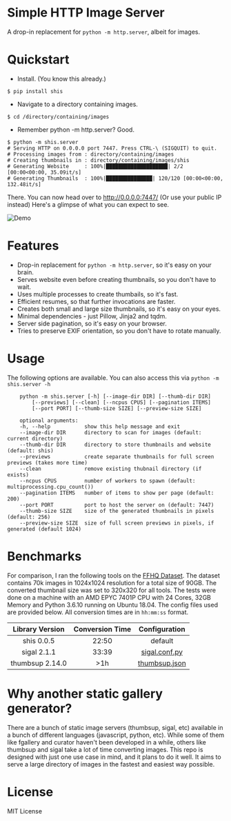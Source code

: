 # Simple HTTP Image Server
A drop-in replacement for `python -m http.server`, albeit for images.

# Quickstart
* Install. (You know this already.)
```
$ pip install shis
```
* Navigate to a directory containing images.
```
$ cd /directory/containing/images
```
* Remember python -m http.server? Good.
```
$ python -m shis.server
# Serving HTTP on 0.0.0.0 port 7447. Press CTRL-\ (SIGQUIT) to quit.
# Processing images from : directory/containing/images
# Creating thumbnails in : directory/containing/images/shis
# Generating Website     : 100%|████████████████████| 2/2 [00:00<00:00, 35.09it/s]
# Generating Thumbnails  : 100%|███████████████| 120/120 [00:00<00:00, 132.48it/s]
```
There. You can now head over to http://0.0.0.0:7447/ (Or use your public IP instead)
Here's a glimpse of what you can expect to see.

![Demo](https://github.com/nikhilweee/shis/blob/main/static/demo.png)

# Features
* Drop-in replacement for `python -m http.server`, so it's easy on your brain.
* Serves website even before creating thumbnails, so you don't have to wait.
* Uses multiple processes to create thumbails, so it's fast.
* Efficient resumes, so that further invocations are faster.
* Creates both small and large size thumbnails, so it's easy on your eyes.
* Minimal dependencies - just Pillow, Jinja2 and tqdm.
* Server side pagination, so it's easy on your browser.
* Tries to preserve EXIF orientation, so you don't have to rotate manually.

# Usage
The following options are available. You can also access this via `python -m shis.server -h`
```
    python -m shis.server [-h] [--image-dir DIR] [--thumb-dir DIR] 
        [--previews] [--clean] [--ncpus CPUS] [--pagination ITEMS] 
        [--port PORT] [--thumb-size SIZE] [--preview-size SIZE]

    optional arguments:
    -h, --help           show this help message and exit
    --image-dir DIR      directory to scan for images (default: current directory)
    --thumb-dir DIR      directory to store thumbnails and website (default: shis)
    --previews           create separate thumbnails for full screen previews (takes more time)
    --clean              remove existing thubnail directory (if exists)
    --ncpus CPUS         number of workers to spawn (default: multiprocessing.cpu_count())
    --pagination ITEMS   number of items to show per page (default: 200)
    --port PORT          port to host the server on (default: 7447)
    --thumb-size SIZE    size of the generated thumbnails in pixels (default: 256)
    --preview-size SIZE  size of full screen previews in pixels, if generated (default 1024)
```

# Benchmarks

For comparison, I ran the following tools on the [FFHQ Dataset](https://github.com/NVlabs/ffhq-dataset). The dataset contains 70k images in 1024x1024 resolution for a total size of 90GB. The converted thumbnail size was set to 320x320 for all tools. The tests were done on a machine with an AMD EPYC 7401P CPU with 24 Cores, 32GB Memory and Python 3.6.10 running on Ubuntu 18.04. The config files used are provided below. All conversion times are in `hh:mm:ss` format.

| Library Version | Conversion Time |             Configuration             |
|:---------------:|:---------------:|:-------------------------------------:|
|    shis 0.0.5   |      22:50      |                default                |
|   sigal 2.1.1   |      33:39      | [sigal.conf.py](static/sigal.conf.py) |
| thumbsup 2.14.0 |       >1h       | [thumbsup.json](static/thumbsup.json) |

# Why another static gallery generator?
There are a bunch of static image servers (thumbsup, sigal, etc) available in a bunch of different languages (javascript, python, etc). While some of them like fgallery and curator haven't been developed in a while, others like thumbsup and sigal take a lot of time converting images. This repo is designed with just one use case in mind, and it plans to do it well. It aims to serve a large directory of images in the fastest and easiest way possible.

# License
MIT License